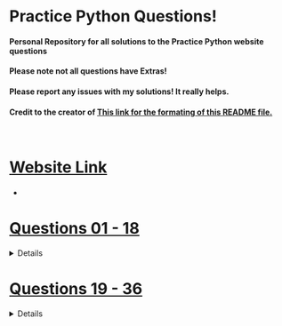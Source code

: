 
# Practice Python Questions!
#### Personal Repository for all solutions to the Practice Python website questions 
#### Please note not all questions have Extras!
#### Please report any issues with my solutions! It really helps. 
<h4> Credit to the creator of <a href='https://gist.github.com/pierrejoubert73/902cc94d79424356a8d20be2b382e1ab'> This link for the formating of this README file. </h4>

<br>

# Website Link

<ul> <li> <h4> <a href='https://www.practicepython.org/'> </h4> </li> </ul>
  
# Questions 01 - 18
<details>
    
   
  ## Questions 01 - 06
  <h4> <a href='https://www.practicepython.org/exercise/2014/01/29/01-character-input.html'> 01: Character Input </h4> 
  <h4> <a href='https://www.practicepython.org/exercise/2014/02/05/02-odd-or-even.html'> 02: Odd Or Even </h4> 
  <h4> <a href='https://www.practicepython.org/exercise/2014/02/15/03-list-less-than-ten.html'> 03: List Less Than Ten</h4>
  <h4> <a href='https://www.practicepython.org/exercise/2014/02/26/04-divisors.html'> 04: Divisors </h4>
  <h4> <a href='https://www.practicepython.org/exercise/2014/03/05/05-list-overlap.html'> 05: List Overlap </h4>
  <h4> <a href='https://www.practicepython.org/exercise/2014/03/12/06-string-lists.html'> 06: String Lists </h4>

  ## Questions 07 - 12
    
  <h4> <a href='https://www.practicepython.org/exercise/2014/03/19/07-list-comprehensions.html'> 07: List Comprehensions </h4>
  <h4> <a href='https://www.practicepython.org/exercise/2014/03/26/08-rock-paper-scissors.html'> 08: Rock Paper Scissors </h4>
  <h4> <a href='https://www.practicepython.org/exercise/2014/04/02/09-guessing-game-one.html'> 09: Guessing Game One</h4>
  <h4> <a href='https://www.practicepython.org/exercise/2014/04/10/10-list-overlap-comprehensions.html'> 10: List Overlap Comprehensions </h4>
  <h4> <a href='https://www.practicepython.org/exercise/2014/04/16/11-check-primality-functions.html'> 11: Check Primality Functions </h4>
  <h4> <a href='https://www.practicepython.org/exercise/2014/04/25/12-list-ends.html'> 12: List Ends</h4>


  ## Questions 13 - 18

  <h4> <a href='https://www.practicepython.org/exercise/2014/04/30/13-fibonacci.html'> 13: Fibonacci</h4>
  <h4> <a href='https://www.practicepython.org/exercise/2014/05/15/14-list-remove-duplicates.html'> 14: List Remove Duplicates</h4>
  <h4> <a href='https://www.practicepython.org/exercise/2014/05/21/15-reverse-word-order.html'> 15: Reverse Word Order</h4>
  <h4> <a href='https://www.practicepython.org/exercise/2014/05/28/16-password-generator.html'> 16: Password Generator</h4>
  <h4> <a href='https://www.practicepython.org/exercise/2014/06/06/17-decode-a-web-page.html'> 17: Decode A Web Page </h4>
  <h4> <a href='https://www.practicepython.org/exercise/2014/07/05/18-cows-and-bulls.html'> 18: Cows And Bulls </h4>
</details>


# Questions 19 - 36
<details> 
    
  
  ## Questions 19 - 24

  <h4> <a href='https://www.practicepython.org/exercise/2014/07/14/19-decode-a-web-page-two.html'> 19: Decode A Webpage </h4>
  <h4> <a href='https://www.practicepython.org/exercise/2014/11/11/20-element-search.html'> 20: Element Search</h4>
  <h4> <a href='https://www.practicepython.org/exercise/2014/11/30/21-write-to-a-file.html'> 21: Write To A File</h4>
  <h4> <a href='https://www.practicepython.org/exercise/2014/12/06/22-read-from-file.html'> 22: Read From File</h4>
  <h4> <a href='https://www.practicepython.org/exercise/2014/12/14/23-file-overlap.html'> 23: File Overlap</h4>
  <h4> <a href='https://www.practicepython.org/exercise/2014/12/27/24-draw-a-game-board.html'> 24: Draw A Game Board</h4>

  ## Questions 25 - 30

  <h4> <a href='https://www.practicepython.org/exercise/2015/11/01/25-guessing-game-two.html'> 25: Guessing Game Two</h4>
  <h4> <a href='https://www.practicepython.org/exercise/2015/11/16/26-check-tic-tac-toe.html'> 26: Check Tic Tac Toe</h4>
  <h4> <a href='https://www.practicepython.org/exercise/2015/11/26/27-tic-tac-toe-draw.html'> 27: Tic Tac Toe Draw</h4>
  <h4> <a href='https://www.practicepython.org/exercise/2016/03/27/28-max-of-three.html'> 28: Max Of Three</h4>
  <h4> <a href='https://www.practicepython.org/exercise/2016/08/03/29-tic-tac-toe-game.html'> 29: Tic Tac Toe Game</h4>
  <h4> <a href='https://www.practicepython.org/exercise/2016/09/24/30-pick-word.html'> 30: Pick Word</h4>

  ## Questions 31 - 36

  <h4> <a href='https://www.practicepython.org/exercise/2017/01/02/31-guess-letters.html'> 31: Guess Letters</h4>
  <h4> <a href='https://www.practicepython.org/exercise/2017/01/10/32-hangman.html'> 32: Hangman</h4>
  <h4> <a href='https://www.practicepython.org/exercise/2017/01/24/33-birthday-dictionaries.html'> 33: Birthday Dictionaries</h4>
  <h4> <a href='https://www.practicepython.org/exercise/2017/02/06/34-birthday-json.html'> 34: Birthday Json</h4>
  <h4> <a href='https://www.practicepython.org/exercise/2017/02/28/35-birthday-months.html'> 35: Birthday Months</h4>
  <h4> <a href='https://www.practicepython.org/exercise/2017/04/02/36-birthday-plots.html'> 36: Birthday Plots</h4>

</details>

